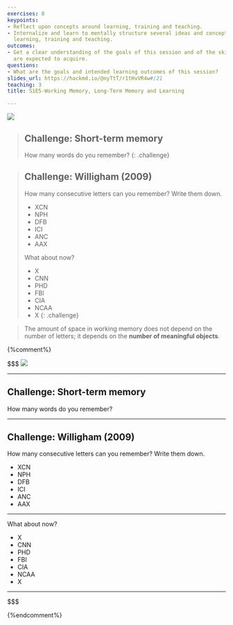 ```yaml
---
exercises: 0
keypoints:
- Reflect upon concepts around learning, training and teaching.
- Internalize and learn to mentally structure several ideas and concepts related to
  learning, training and teaching.
outcomes:
- Get a clear understanding of the goals of this session and of the skil the learners
  are expected to acquire.
questions:
- What are the goals and intended learning outcomes of this session?
slides_url: https://hackmd.io/@nyTtT/r1tHvVR4w#/21
teaching: 3
title: S1E5-Working Memory, Long-Term Memory and Learning

---
```


![](https://i.imgur.com/mCRBRqu.png)



> ## Challenge: Short-term memory
>
> How many words do you remember?
{: .challenge}

> ## Challenge: Willigham (2009)
>
> How many consecutive letters can you remember? Write them down.
>
> - XCN
> - NPH
> - DFB
> - ICI
> - ANC
> - AAX
>
> What about now?
>
> - X
> - CNN
> - PHD
> - FBI
> - CIA
> - NCAA
> - X
{: .challenge}

> The amount of space in working memory does not depend on the number of letters; it depends on the **number of meaningful objects**.

{%comment%}

$$$
![](https://i.imgur.com/mCRBRqu.png)

---

## Challenge: Short-term memory

How many words do you remember?

---

## Challenge: Willigham (2009)

How many consecutive letters can you remember? Write them down.

- XCN
- NPH
- DFB
- ICI
- ANC
- AAX

---

What about now?

- X
- CNN
- PHD
- FBI
- CIA
- NCAA
- X

---

$$$

{%endcomment%}
